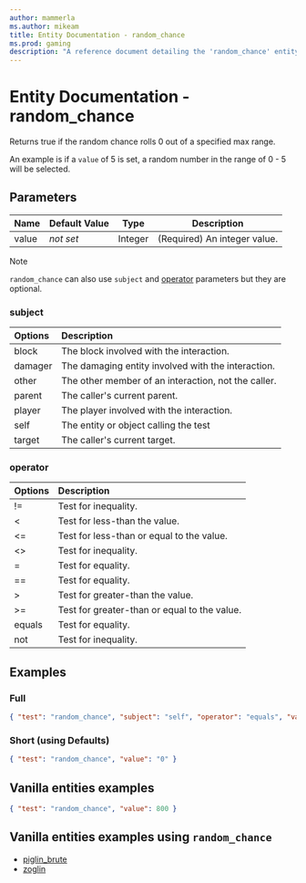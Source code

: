 ```yaml
---
author: mammerla
ms.author: mikeam
title: Entity Documentation - random_chance
ms.prod: gaming
description: "A reference document detailing the 'random_chance' entity filter"
---
```


# Entity Documentation - random_chance

Returns true if the random chance rolls 0 out of a specified max range.

An example is if a `value` of 5 is set, a random number in the range of 0 - 5 will be selected.

## Parameters

|Name |Default Value  |Type  |Description  |
|---------|---------|---------|---------|
|value |*not set* |Integer |(Required) An integer value. |

>[!Note]
>`random_chance` can also use `subject` and [operator](../Definitions/NestedTables/operator.md) parameters but they are optional.

### subject

| Options| Description |
|:-----------|:-----------|
| block| The block involved with the interaction. |
| damager| The damaging entity involved with the interaction. |
| other| The other member of an interaction, not the caller. |
| parent| The caller's current parent. |
| player| The player involved with the interaction. |
| self| The entity or object calling the test |
| target| The caller's current target. |

### operator

| Options| Description |
|:-----------|:-----------|
| !=| Test for inequality. |
| <| Test for less-than the value. |
| <=| Test for less-than or equal to the value. |
| <>| Test for inequality. |
| =| Test for equality. |
| ==| Test for equality. |
| >| Test for greater-than the value. |
| >=| Test for greater-than or equal to the value. |
| equals| Test for equality. |
| not| Test for inequality. |

## Examples

### Full

```json
{ "test": "random_chance", "subject": "self", "operator": "equals", "value": "0" }
```

### Short (using Defaults)

```json
{ "test": "random_chance", "value": "0" }
```

## Vanilla entities examples

```json
{ "test": "random_chance", "value": 800 }
```

## Vanilla entities examples using `random_chance`

- [piglin_brute](../../../../Source/VanillaBehaviorPack_Snippets/entities/piglin_brute.md)
- [zoglin](../../../../Source/VanillaBehaviorPack_Snippets/entities/zoglin.md)
